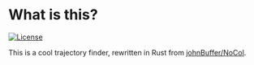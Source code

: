 # What is this?

[![License](https://img.shields.io/badge/license-MIT-blue.svg)](https://github.com/arminghofrani/collisions-disallowed/blob/master/LICENSE)

This is a cool trajectory finder, rewritten in Rust from [johnBuffer/NoCol](https://github.com/johnBuffer/NoCol).
